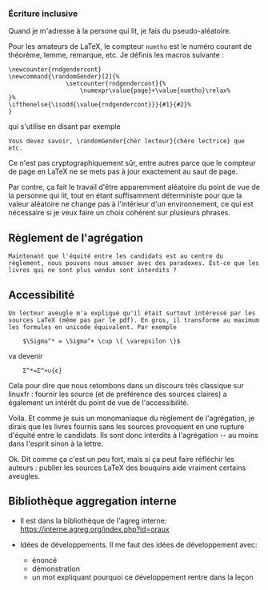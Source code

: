 

### Écriture inclusive

Quand je m'adresse à la persone qui lit, je fais du pseudo-aléatoire.

Pour les amateurs de LaTeX, le compteur `numtho` est le numéro courant de théorème, lemme, remarque, etc. Je définis les macros suivante :
```
\newcounter{rndgendercont}
\newcommand{\randomGender}[2]{%
                \setcounter{rndgendercont}{%
                    \numexpr\value{page}+\value{numtho}\relax%
}%
\ifthenelse{\isodd{\value{rndgendercont}}}{#1}{#2}%
}
```
qui s'utilise en disant par exemple
```
Vous devez savoir, \randomGender{chèr lecteur}{chère lectrice} que etc.
```

Ce n'est pas cryptographiquement sûr, entre autres parce que le compteur de page en LaTeX ne se mets pas à jour exactement au saut de page.

Par contre, ça fait le travail d'être apparemment aléatoire du point de vue de la personne qui lit, tout en étant suffisamment déterministe pour que la valeur aléatoire ne change pas à l'intérieur d'un environnement, ce qui est nécessaire si je veux faire un choix cohérent sur plusieurs phrases.


## Règlement de l'agrégation

    Maintenant que l'équité entre les candidats est au centre du règlement, nous pouvons nous amuser avec des paradoxes. Est-ce que les livres qui ne sont plus vendus sont interdits ?

## Accessibilité

    Un lecteur aveugle m'a expliqué qu'il était surtout intéressé par les sources LaTeX (même pas par le pdf). En gros, il transforme au maximum les formules en unicode équivalent. Par exemple 
```
    $\Sigma^* = \Sigma^+ \cup \{ \varepsilon \}$ 
```
va devenir 
```
    Σ^*=Σ^+∪{ϵ}
```

Cela pour dire que nous retombons dans un discours très classique sur linuxfr : fournir les source (et de préférence des sources claires) a également un intérêt du point de vue de l'accessibilité.

Voila. Et comme je suis un monomaniaque du règlement de l'agrégation, je dirais que les livres fournis sans les sources provoquent en une rupture d'équité entre le candidats. Ils sont donc interdits à l'agrégation -- au moins dans l'esprit sinon à la lettre.

Ok. Dit comme ça c'est un peu fort, mais si ça peut faire réfléchir les auteurs : publier les sources LaTeX des bouquins aide vraiment certains aveugles.

## Bibliothèque aggregation interne

- Il est dans la bibliothèque de l'agreg interne:  https://interne.agreg.org/index.php?id=oraux


- Idées de développements. Il me faut des idées de développement avec:
    * énoncé
    * démonstration
    * un mot expliquant pourquoi ce développement rentre dans la leçon

